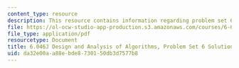 ```yaml
---
content_type: resource
description: This resource contains information regarding problem set 6 solution.
file: https://ol-ocw-studio-app-production.s3.amazonaws.com/courses/6-046j-design-and-analysis-of-algorithms-spring-2012/da32e00aa88ebde8730150db3d7577b8_MIT6_046JS12_ps6_sol.pdf
file_type: application/pdf
resourcetype: Document
title: 6.046J Design and Analysis of Algorithms, Problem Set 6 Solutions
uid: da32e00a-a88e-bde8-7301-50db3d7577b8
---
```


